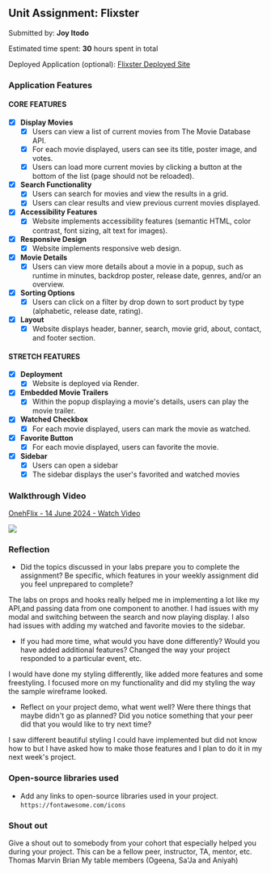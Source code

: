 ## Unit Assignment: Flixster

Submitted by: **Joy Itodo**

Estimated time spent: **30** hours spent in total

Deployed Application (optional): [Flixster Deployed Site](https://metau-project2-onehflix.onrender.com)

### Application Features

#### CORE FEATURES


- [X] **Display Movies**
  - [X] Users can view a list of current movies from The Movie Database API.
  - [X] For each movie displayed, users can see its title, poster image, and votes.
  - [X] Users can load more current movies by clicking a button at the bottom of the list (page should not be reloaded).
- [X] **Search Functionality**
  - [X] Users can search for movies and view the results in a grid.
  - [X] Users can clear results and view previous current movies displayed.
- [X] **Accessibility Features**
  - [X] Website implements accessibility features (semantic HTML, color contrast, font sizing, alt text for images).
- [X] **Responsive Design**
  - [X] Website implements responsive web design.
- [X] **Movie Details**
  - [X] Users can view more details about a movie in a popup, such as runtime in minutes, backdrop poster, release date, genres, and/or an overview.
- [X] **Sorting Options**
  - [X] Users can click on a filter by drop down to sort product by type (alphabetic, release date, rating).
- [X] **Layout**
  - [X] Website displays header, banner, search, movie grid, about, contact, and footer section.

#### STRETCH FEATURES

- [X] **Deployment**
  - [X] Website is deployed via Render.
- [X] **Embedded Movie Trailers**
  - [X] Within the popup displaying a movie's details, users can play the movie trailer.
- [X] **Watched Checkbox**
  - [X] For each movie displayed, users can mark the movie as watched.
- [X] **Favorite Button**
  - [X] For each movie displayed, users can favorite the movie.
- [X] **Sidebar**
  - [X] Users can open a sidebar
  - [X] The sidebar displays the user's favorited and watched movies

### Walkthrough Video


<div>
    <a href="https://www.loom.com/share/c2c79dc3d85f443d961fee9faabb80d1">
      <p>OnehFlix - 14 June 2024 - Watch Video</p>
    </a>
    <a href="https://www.loom.com/share/c2c79dc3d85f443d961fee9faabb80d1">
      <img style="max-width:300px;" src="https://cdn.loom.com/sessions/thumbnails/c2c79dc3d85f443d961fee9faabb80d1-with-play.gif">
    </a>
  </div>

### Reflection

* Did the topics discussed in your labs prepare you to complete the assignment? Be specific, which features in your weekly assignment did you feel unprepared to complete?

The labs on props and hooks really helped me in implementing a lot like my API,and passing data from one component to another. I had issues with my modal and switching between the search and now playing display. I also had issues with adding my watched and favorite movies to the sidebar.

* If you had more time, what would you have done differently? Would you have added additional features? Changed the way your project responded to a particular event, etc.

I would have done my styling differently, like added more features and some freestyling. I focused more on my functionality and did my styling the way the sample wireframe looked. 

* Reflect on your project demo, what went well? Were there things that maybe didn't go as planned? Did you notice something that your peer did that you would like to try next time?

I saw different beautiful styling I could have implemented but did not know how to but I have asked how to make those features and I plan to do it in my next week's project.


### Open-source libraries used

- Add any links to open-source libraries used in your project.
  `https://fontawesome.com/icons`

### Shout out

Give a shout out to somebody from your cohort that especially helped you during your project. This can be a fellow peer, instructor, TA, mentor, etc.
Thomas
Marvin
Brian
My table members (Ogeena, Sa'Ja and Aniyah)
